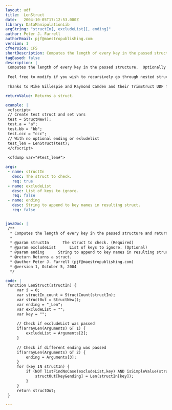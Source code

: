 ```yaml
---
layout: udf
title:  LenStruct
date:   2004-10-05T17:12:53.000Z
library: DataManipulationLib
argString: "structIn[, excludeList][, ending]"
author: Peter J. Farrell
authorEmail: pjf@maestropublishing.com
version: 1
cfVersion: CF5
shortDescription: Computes the length of every key in the passed structure and returns a structure with unique key names of the lengths.
tagBased: false
description: |
 Computes the length of every key in the passed structure.  Optionally allows you to set the end stem of the returned struct. The return structure keys are the same as the passed structure keys plus the end stem is appended (default: &quot;_Len&quot;).  Also, allows you to pass an exclude list of keys not to return if you wish to only get lens on some of the passed structure.  This UDF will not process complex data types - simple values only.  Great to use on the form scope (which is a stucture itself) if you do len checking for data validation passed from forms.
 
 Feel free to modify if you wish to recursively go through nested structures.
 
 Thanks to Mike Gillespie and Raymond Camden and their TrimStruct UDF for giving me this idea.

returnValue: Returns a struct.

example: |
 <cfscript>
 // Create test struct and set vars
 test = StructNew();
 test.a = "a";
 test.bb = "bb";
 test.ccc = "ccc";
 // With no optional ending or exludelist
 test_len = LenStruct(test);
 </cfscript>
 
 <cfdump var="#test_len#">

args:
 - name: structIn
   desc: The struct to check.
   req: true
 - name: excludeList
   desc: List of keys to ignore.
   req: false
 - name: ending
   desc: String to append to key names in resulting struct.
   req: false


javaDoc: |
 /**
  * Computes the length of every key in the passed structure and returns a structure with unique key names of the lengths.
  * 
  * @param structIn      The struct to check. (Required)
  * @param excludeList      List of keys to ignore. (Optional)
  * @param ending      String to append to key names in resulting struct. (Optional)
  * @return Returns a struct. 
  * @author Peter J. Farrell (pjf@maestropublishing.com) 
  * @version 1, October 5, 2004 
  */

code: |
 function LenStruct(structIn) {
     var i = 0;
     var structIn_count = StructCount(structIn);
     var struct0ut = StructNew();
     var ending = "_Len";
     var excludeList = "";
     var key = "";
     
     // Check if excludeList was passed
     if(arrayLen(Arguments) GT 1) {
         excludeList = Arguments[2];
     } 
     
     // Check if different ending was passed
     if(arrayLen(Arguments) GT 2) {
         ending = Arguments[3];
     } 
     for (key IN structIn) {
         if (NOT listFindNoCase(excludeList,key) AND isSimpleValue(structIn[key])) {
             structOut[key&ending] = Len(structIn[key]);
         } 
     } 
     return structOut;
 }

---
```


